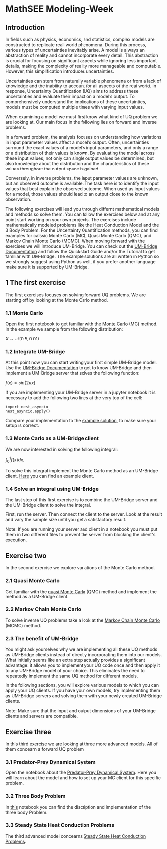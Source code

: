 # MathSEE Modeling-Week

## Introduction 
In fields such as physics, economics, and statistics, complex models are constructed to replicate real-world phenomena. During this process, various types of uncertainties inevitably arise. A model is always an abstraction of reality and cannot incorporate every detail. This abstraction is crucial for focusing on significant aspects while ignoring less important details, making the complexity of reality more manageable and computable. However, this simplification introduces uncertainties.

Uncertainties can stem from naturally variable phenomena or from a lack of knowledge and the inability to account for all aspects of the real world. In response, Uncertainty Quantification (UQ) aims to address these uncertainties and evaluate their impact on a model’s output. To comprehensively understand the implications of these uncertainties, models must be computed multiple times with varying input values.

When examining a model we must first know what kind of UQ problem we are looking at. Our main focus in the following lies on forward and inverse problems.

In a forward problem, the analysis focuses on understanding how variations in input parameter values affect a model’s output. Often, uncertainties surround the exact values of a model’s input parameters, and only a range or a distribution of their values is known. By evaluating the model across these input values, not only can single output values be determined, but also knowledge about the distribution and the characteristics of these values throughout the output space is gained.

Conversely, in inverse problems, the input parameter values are unknown, but an observed outcome is available. The task here is to identify the input values that best explain the observed outcome. When used as input values for a model, those values should lead to an output close to the known observation.

The following exercises will lead you through differnt mathematical models and methods so solve them. You can follow the exercises below and at any point start working on your own projects. 
The exercises include mathematically modeled problems like the Heat Conduction Model and the 3 Body Problem. For the Uncertainty Quantification methods, you can find examples for calssic Monte Carlo (MC), Quasi Monte Carlo (QMC), and Markov Chain Monte Carlo (MCMC). 
When moving forward with the exercises we will introduce UM-Bridge. You can check out the [UM-Bridge Documentation](https://um-bridge-benchmarks.readthedocs.io/en/docs/index.html) and follow the Quickstart Guide and/or the Tutorial to get familiar with UM-Bridge.
The example solutions are all written in Python so we strongly suggest using Python as well, if you prefer another language make sure it is supported by UM-Bridge.


## 1 The first exercise
The first exercises focuses on solving forward UQ problems. We are starting off by looking at the Monte Carlo method. 
### 1.1 Monte Carlo
Open the first notebook to get familiar with the [Monte Carlo](UQ/MC_1.1.ipynb) (MC) method. 
In the example we sample from the following distribution:

$X\sim \mathcal{N}(0.5, 0.01)$.

### 1.2 Integrate UM-Bridge
At this point now you can start writing your first simple UM-Bridge model. Use the [UM-Bridge Documentation](https://um-bridge-benchmarks.readthedocs.io/en/docs/index.html) to get to know UM-Bridge and then implement a UM-Bridge server that solves the following function:

$f(x) = sin(2\pi x)$

If you are implementing your UM-Bridge server in a jupyter notebook it is necessary to add the following two lines at the very top of the cell:

```
import nest_asyncio
nest_asyncio.apply()
```

Compare your implementation to the [example solution](UQ/MC_1.2.ipynb), to make sure your setup is correct.

### 1.3 Monte Carlo as a UM-Bridge client
We are now interested in solving the following integral:

$\int^{1}_{0}f(x)dx$.

To solve this integral implement the Monte Carlo method as an UM-Bridge client. [Here](UQ/MC_1.3.ipynb) you can find an example client.

### 1.4 Solve an integral using UM-Bridge
The last step of this first exercise is to combine the UM-Bridge server and the UM-Bridge client to solve the integral. 

First, run the server. Then connect the client to the server. Look at the result and vary the sample size until you get a satisfactory result. 

Note: If you are running your server and client in a notebook you must put them in two different files to prevent the server from blocking the client's execution.

## Exercise two
In the second exercise we explore variations of the Monte Carlo method.
### 2.1 Quasi Monte Carlo
Get familiar with the [quasi Monte Carlo](UQ/QMC.ipynb) (QMC) method and implement the method as a UM-Bridge client.

### 2.2 Markov Chain Monte Carlo
To solve inverse UQ problems take a look at the [Markov Chain Monte Carlo](UQ/MCMC.ipynb) (MCMC) method. 

### 2.3 The benefit of UM-Bridge
You might ask yourselves why we are implementing all these UQ methods as UM-Bridge clients instead of directly incorporating them into our models. What initially seems like an extra step actually provides a significant advantage: it allows you to implement your UQ code once and then apply it to any UM-Bridge model of your choice. This eliminates the need to repeatedly implement the same UQ method for different models.

In the following sections, you will explore various models to which you can apply your UQ clients. If you have your own models, try implementing them as UM-Bridge servers and solving them with your newly created UM-Bridge clients.

Note: Make sure that the input and output dimensions of your UM-Bridge clients and servers are compatible.

## Exercise three
In this third exercise we are looking at three more advanced models. All of them concearn a forward UQ problem.
### 3.1 Predator-Prey Dynamical System
Open the notebook about the [Predator-Prey Dynamical System](UQ/predprey.ipynb). Here you will learn about the model and how to set up your MC client for this specific problem.

### 3.2 Three Body Problem
In [this](CR3BP.ipynb) notebook you can find the discription and implementation of the three body Problem.

### 3.3 Steady State Heat Conduction Problems
The third advanced model concearns [Steady State Heat Conduction Problems](Heat_Conduction/Heat_Conduction.ipynb). 






